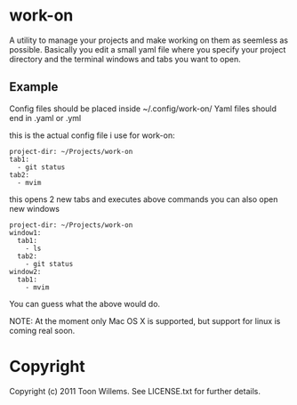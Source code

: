 work-on
=======

A utility to manage your projects and make working on them as seemless as possible.
Basically you edit a small yaml file where you specify your project directory and the terminal windows and tabs
you want to open.

Example
-------

Config files should be placed inside ~/.config/work-on/
Yaml files should end in .yaml or .yml

this is the actual config file i use for work-on:

    project-dir: ~/Projects/work-on
    tab1:
      - git status
    tab2:
      - mvim

this opens 2 new tabs and executes above commands
you can also open new windows

    project-dir: ~/Projects/work-on
    window1:
      tab1:
        - ls
      tab2:
        - git status
    window2:
      tab1:
        - mvim

You can guess what the above would do.

NOTE: At the moment only Mac OS X is supported, but support for linux is coming real soon.

Copyright
=========


Copyright (c) 2011 Toon Willems. See LICENSE.txt for
further details.


